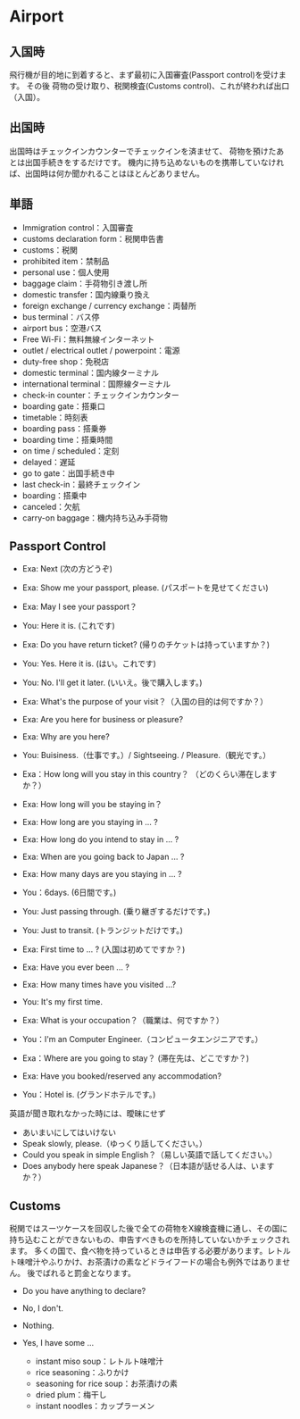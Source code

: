 # Airport

## 入国時
飛行機が目的地に到着すると、まず最初に入国審査(Passport control)を受けます。
その後 荷物の受け取り、税関検査(Customs control)、これが終われば出口（入国）。

## 出国時
出国時はチェックインカウンターでチェックインを済ませて、 荷物を預けたあとは出国手続きをするだけです。
機内に持ち込めないものを携帯していなければ、出国時は何か聞かれることはほとんどありません。

## 単語
* Immigration control：入国審査
* customs declaration form：税関申告書
* customs：税関
* prohibited item：禁制品
* personal use：個人使用
* baggage claim：手荷物引き渡し所
* domestic transfer：国内線乗り換え
* foreign exchange / currency exchange：両替所
* bus terminal：バス停
* airport bus：空港バス
* Free Wi-Fi：無料無線インターネット
* outlet / electrical outlet / powerpoint：電源
* duty-free shop：免税店
* domestic terminal：国内線ターミナル
* international terminal：国際線ターミナル
* check-in counter：チェックインカウンター
* boarding gate：搭乗口
* timetable：時刻表
* boarding pass：搭乗券
* boarding time：搭乗時間
* on time / scheduled：定刻
* delayed：遅延
* go to gate：出国手続き中
* last check-in：最終チェックイン
* boarding：搭乗中
* canceled：欠航
* carry-on baggage：機内持ち込み手荷物


## Passport Control

* Exa: Next (次の方どうぞ)
* Exa: Show me your passport, please. (パスポートを見せてください)
* Exa: May I see your passport？
* You: Here it is. (これです)

* Exa: Do you have return ticket? (帰りのチケットは持っていますか？)
* You: Yes. Here it is. (はい。これです)
* You: No. I'll get it later. (いいえ。後で購入します。)

* Exa: What's the purpose of your visit？（入国の目的は何ですか？）
* Exa: Are you here for business or pleasure?
* Exa: Why are you here?
* You: Buisiness.（仕事です。）/ Sightseeing. / Pleasure.（観光です。）

* Exa：How long will you stay in this country？ （どのくらい滞在しますか？）
* Exa: How long will you be staying in？
* Exa: How long are you staying in ... ?
* Exa: How long do you intend to stay in ... ?
* Exa: When are you going back to Japan ... ?
* Exa: How many days are you staying in ... ?
* You：6days. (6日間です。)
* You: Just passing through. (乗り継ぎするだけです。)
* You: Just to transit. (トランジットだけです。)

* Exa: First time to ... ? (入国は初めてですか？)
* Exa: Have you ever been ... ?
* Exa: How many times have you visited ...?
* You: It's my first time.

* Exa: What is your occupation？（職業は、何ですか？）
* You：I'm an Computer Engineer.（コンピュータエンジニアです。）

* Exa：Where are you going to stay？ (滞在先は、どこですか？)
* Exa: Have you booked/reserved any accommodation?
* You：Hotel is. (グランドホテルです。)

英語が聞き取れなかった時には、曖昧にせず
* あいまいにしてはいけない
* Speak slowly, please.（ゆっくり話してください。）
* Could you speak in simple English？（易しい英語で話してください。）
* Does anybody here speak Japanese？（日本語が話せる人は、いますか？）


## Customs
税関ではスーツケースを回収した後で全ての荷物をX線検査機に通し、その国に持ち込むことができないもの、申告すべきものを所持していないかチェックされます。
多くの国で、食べ物を持っているときは申告する必要があります。レトルト味噌汁やふりかけ、お茶漬けの素などドライフードの場合も例外ではありません。
後でばれると罰金となります。

* Do you have anything to declare?

* No, I don't.
* Nothing.

* Yes, I have some ...
  * instant miso soup：レトルト味噌汁
  * rice seasoning：ふりかけ
  * seasoning for rice soup：お茶漬けの素
  * dried plum：梅干し
  * instant noodles：カップラーメン


